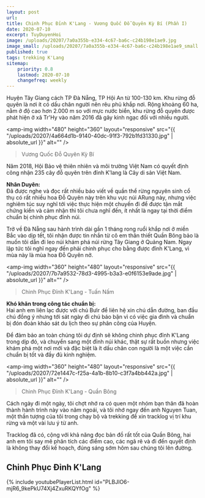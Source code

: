 ```yaml
---
layout: post
url: 
title: Chinh Phục Đỉnh K'Lang - Vương Quốc Đỗ Quyên Kỳ Bí (Phần I)
date: 2020-07-10
excerpt: TuyDuyenHoi
image: /uploads/20207/7a0a355b-e334-4c67-ba6c-c24b198e1ae9.jpg
image_small: /uploads/20207/7a0a355b-e334-4c67-ba6c-c24b198e1ae9_small.jpg
published: true
tags: trekking K'Lang 
sitemap:
    priority: 0.8
    lastmod: 2020-07-10
    changefreq: weekly
---
```


Huyện Tây Giang cách TP Đà Nẵng, TP Hội An từ 100-130 km. Khu rừng đỗ quyên là nơi ít có dấu chân người nên rêu phủ khắp nơi. Rộng khoảng 60 ha, nằm ở độ cao hơn 2.000 m so với mực nước biển, khu rừng đỗ quyên được phát hiện ở xã Tr'Hy vào năm 2016 đã gây kinh ngạc đối với nhiều người.

<span><amp-img width="480" height="360" layout="responsive" src="{{ "/uploads/20207/4a664d1b-9140-40dc-91f3-792b1fd31330.jpg" | absolute_url }}" alt="" /></span>
<blockquote>Vương Quốc Đỗ Quyên Kỳ Bí</blockquote>

Năm 2018, Hội Bảo vệ thiên nhiên và môi trường Việt Nam có quyết định công nhận 235 cây đỗ quyên trên đỉnh K’lang là Cây di sản Việt Nam.

**Nhân Duyên:**<br/>
Đã được nghe và đọc rất nhiều báo viết về quần thể rừng nguyên sinh cổ thụ có rất nhiều hoa Đỗ Quyên này trên khu vực núi ARung này, nhưng việc nghiêm túc suy nghĩ tới việc thực hiện một chuyến đi để được tận mắt chứng kiến và cảm nhận thì tôi chưa nghĩ đến, ít nhất là ngay tại thời điểm chuẩn bị chinh phục đỉnh núi.

Trở về Đà Nẵng sau hành trình dài gần 1 tháng rong ruổi khắp nơi ở miền Bắc vào dịp tết, tôi nhận được tin nhắn từ cô em thân thiết Quần Bông bảo là muốn tôi dẫn đi leo núi khám phá núi rừng Tây Giang ở Quảng Nam. Ngay lập tức tôi nghĩ ngay đến phải chinh phục cho bằng được đỉnh K'Lang, vì mùa này là mùa hoa Đỗ Quyên nở.

<span><amp-img width="360" height="480" layout="responsive" src="{{ "/uploads/20207/7b7a9532-78d3-4995-b3a3-e0f6153e9ade.jpg" | absolute_url }}" alt="" /></span>
<blockquote>Chinh Phục Đỉnh K'Lang - Tuấn Nấm</blockquote>

**Khó khăn trong công tác chuẩn bị:**<br/>
Hai anh em liên lạc được với chú Bưir để liên hệ xin chú dẫn đường, ban đầu chú đồng ý nhưng tới sát ngày đi chú báo bận vì có việc gia đình và chuẩn bị đón đoàn kháo sát du lịch theo sự phân công của Huyện.

Để đảm bảo an toàn chúng tôi dự định sẽ không chinh phục đỉnh K'Lang trong dịp đó, và chuyển sang một đỉnh núi khác, thật sự rất buồn nhưng việc khám phá một nơi mới và đặc biệt là ít dấu chân con người là một việc cần chuẩn bị tốt và đầy đủ kinh nghiệm.

<span><amp-img width="360" height="480" layout="responsive" src="{{ "/uploads/20207/72e1447c-f25a-4a1b-8b10-c3f7a4bb442a.jpg" | absolute_url }}" alt="" /></span>
<blockquote>Chinh Phục Đỉnh K'Lang - Quần Bông</blockquote>

Cách ngày đi một ngày, tôi chợt nhớ ra có quen một nhóm bạn thân đã hoàn thành hành trình này vào năm ngoái, và tôi nhớ ngay đến anh Nguyen Tuan, một thần tượng của tôi trong chạy bộ và trekking để xin tracklog vị trí khu rừng và một vài lưu ý từ anh.

Tracklog đã có, cộng với khả năng đọc bản đồ rất tốt của Quần Bông, hai anh em tôi say mê phân tích các điểm cao, các ngã rẽ và đi đến quyết định là không thay đổi kế hoạch, đúng sáng sớm hôm sau chúng tôi lên đường.

<h2>Chinh Phục Đỉnh K'Lang</h2>
<div>
    {% include youtubePlayerList.html id="PLBJlO6-mjR6_9kePkU74Xj4ZxuRKQYfOg" %}
</div>



